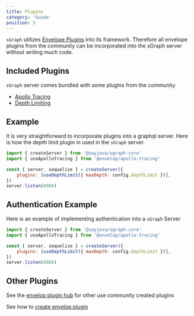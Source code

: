 ```yaml
---
title: Plugins
category: 'Guide'
position: 5
---
```


`sGraph` utilizes [Envelope Plugins](https://www.envelop.dev) into its framework. Therefore all envelope plugins from the community can be incorporated into the sGraph server without writing much code.

## Included Plugins

`sGraph` server comes bundled with some plugins from the community

-   [Apollo Tracing](https://www.envelop.dev/plugins/use-apollo-tracing)
-   [Depth Limiting](https://www.envelop.dev/plugins/use-depth-limit)

## Example

It is very straightforward to incorporate plugins into a graphql server. Here is how the depth limit plugin in used in the `sGraph` server.

```javascript
import { createServer } from '@sayjava/sgraph-core'
import { useApolloTracing } from '@envelop/apollo-tracing'

const { server, sequelize } = createServer({
    plugins: [useDepthLimit({ maxDepth: config.depthLimit })],
})
server.listen(8080)
```

## Authentication Example

Here is an example of implementing authentication into a `sGraph` Server

```javascript
import { createServer } from '@sayjava/sgraph-core'
import { useApolloTracing } from '@envelop/apollo-tracing'

const { server, sequelize } = createServer({
    plugins: [useDepthLimit({ maxDepth: config.depthLimit })],
})
server.listen(8080)
```

## Other Plugins

See the [envelop plugin hub](https://www.envelop.dev/plugins) for other use community created plugins

See how to [create envelop plugin](https://www.envelop.dev/docs)

